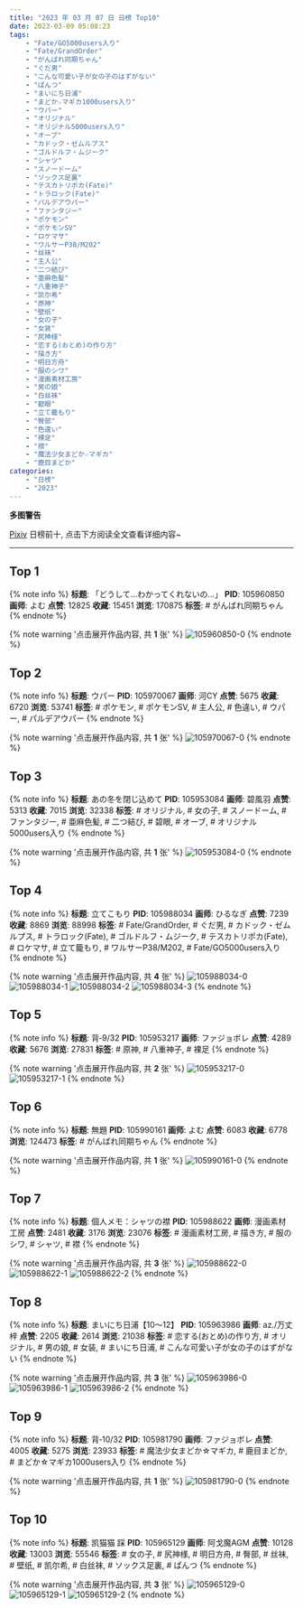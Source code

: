 ```yaml
---
title: "2023 年 03 月 07 日 日榜 Top10"
date: 2023-03-09 05:08:23
tags:
    - "Fate/GO5000users入り"
    - "Fate/GrandOrder"
    - "がんばれ同期ちゃん"
    - "ぐだ男"
    - "こんな可愛い子が女の子のはずがない"
    - "ぱんつ"
    - "まいにち日浦"
    - "まどか☆マギカ1000users入り"
    - "ウパー"
    - "オリジナル"
    - "オリジナル5000users入り"
    - "オーブ"
    - "カドック・ゼムルプス"
    - "ゴルドルフ・ムジーク"
    - "シャツ"
    - "スノードーム"
    - "ソックス足裏"
    - "テスカトリポカ(Fate)"
    - "トラロック(Fate)"
    - "パルデアウパー"
    - "ファンタジー"
    - "ポケモン"
    - "ポケモンSV"
    - "ロケマサ"
    - "ワルサーP38/M202"
    - "丝袜"
    - "主人公"
    - "二つ結び"
    - "亜麻色髪"
    - "八重神子"
    - "凯尔希"
    - "原神"
    - "壁纸"
    - "女の子"
    - "女装"
    - "尻神様"
    - "恋する(おとめ)の作り方"
    - "描き方"
    - "明日方舟"
    - "服のシワ"
    - "漫画素材工房"
    - "男の娘"
    - "白丝袜"
    - "碧眼"
    - "立て籠もり"
    - "臀部"
    - "色違い"
    - "裸足"
    - "襟"
    - "魔法少女まどか☆マギカ"
    - "鹿目まどか"
categories:
    - "日榜"
    - "2023"
---
```


<i class="fa fa-triangle-exclamation"></i>**多图警告**<i class="fa fa-triangle-exclamation"></i>

[Pixiv](https://www.pixiv.net/) 日榜前十, 点击下方阅读全文查看详细内容~

<!-- more -->

---

## Top 1

{% note info %}
**标题**: 「どうして…わかってくれないの…」
**PID**: 105960850 **画师**: よむ
**点赞**: 12825 **收藏**: 15451 **浏览**: 170875
**标签**: # がんばれ同期ちゃん
{% endnote %}

{% note warning '点击展开作品内容, 共 **1** 张' %}
![105960850-0](https://i.pixiv.re/img-original/img/2023/03/06/08/02/18/105960850_p0.png)
{% endnote %}

## Top 2

{% note info %}
**标题**: ウパー
**PID**: 105970067 **画师**: 河CY
**点赞**: 5675 **收藏**: 6720 **浏览**: 53741
**标签**: # ポケモン, # ポケモンSV, # 主人公, # 色違い, # ウパー, # パルデアウパー
{% endnote %}

{% note warning '点击展开作品内容, 共 **1** 张' %}
![105970067-0](https://i.pixiv.re/img-original/img/2023/03/06/17/59/22/105970067_p0.jpg)
{% endnote %}

## Top 3

{% note info %}
**标题**: あの冬を閉じ込めて
**PID**: 105953084 **画师**: 碧風羽
**点赞**: 5313 **收藏**: 7015 **浏览**: 32338
**标签**: # オリジナル, # 女の子, # スノードーム, # ファンタジー, # 亜麻色髪, # 二つ結び, # 碧眼, # オーブ, # オリジナル5000users入り
{% endnote %}

{% note warning '点击展开作品内容, 共 **1** 张' %}
![105953084-0](https://i.pixiv.re/img-original/img/2023/03/06/00/01/37/105953084_p0.jpg)
{% endnote %}

## Top 4

{% note info %}
**标题**: 立てこもり
**PID**: 105988034 **画师**: ひるなぎ
**点赞**: 7239 **收藏**: 8869 **浏览**: 88998
**标签**: # Fate/GrandOrder, # ぐだ男, # カドック・ゼムルプス, # トラロック(Fate), # ゴルドルフ・ムジーク, # テスカトリポカ(Fate), # ロケマサ, # 立て籠もり, # ワルサーP38/M202, # Fate/GO5000users入り
{% endnote %}

{% note warning '点击展开作品内容, 共 **4** 张' %}
![105988034-0](https://i.pixiv.re/img-original/img/2023/03/07/06/00/05/105988034_p0.jpg)
![105988034-1](https://i.pixiv.re/img-original/img/2023/03/07/06/00/05/105988034_p1.jpg)
![105988034-2](https://i.pixiv.re/img-original/img/2023/03/07/06/00/05/105988034_p2.jpg)
![105988034-3](https://i.pixiv.re/img-original/img/2023/03/07/06/00/05/105988034_p3.jpg)
{% endnote %}

## Top 5

{% note info %}
**标题**: 背‐9/32
**PID**: 105953217 **画师**: ファジョボレ
**点赞**: 4289 **收藏**: 5676 **浏览**: 27831
**标签**: # 原神, # 八重神子, # 裸足
{% endnote %}

{% note warning '点击展开作品内容, 共 **2** 张' %}
![105953217-0](https://i.pixiv.re/img-original/img/2023/03/06/00/03/09/105953217_p0.jpg)
![105953217-1](https://i.pixiv.re/img-original/img/2023/03/06/00/03/09/105953217_p1.jpg)
{% endnote %}

## Top 6

{% note info %}
**标题**: 無題
**PID**: 105990161 **画师**: よむ
**点赞**: 6083 **收藏**: 6778 **浏览**: 124473
**标签**: # がんばれ同期ちゃん
{% endnote %}

{% note warning '点击展开作品内容, 共 **1** 张' %}
![105990161-0](https://i.pixiv.re/img-original/img/2023/03/07/09/19/40/105990161_p0.png)
{% endnote %}

## Top 7

{% note info %}
**标题**: 個人メモ：シャツの襟
**PID**: 105988622 **画师**: 漫画素材工房
**点赞**: 2481 **收藏**: 3176 **浏览**: 23076
**标签**: # 漫画素材工房, # 描き方, # 服のシワ, # シャツ, # 襟
{% endnote %}

{% note warning '点击展开作品内容, 共 **3** 张' %}
![105988622-0](https://i.pixiv.re/img-original/img/2023/03/07/07/00/09/105988622_p0.jpg)
![105988622-1](https://i.pixiv.re/img-original/img/2023/03/07/07/00/09/105988622_p1.jpg)
![105988622-2](https://i.pixiv.re/img-original/img/2023/03/07/07/00/09/105988622_p2.jpg)
{% endnote %}

## Top 8

{% note info %}
**标题**: まいにち日浦【10～12】
**PID**: 105963986 **画师**: az./万丈梓
**点赞**: 2205 **收藏**: 2614 **浏览**: 21038
**标签**: # 恋する(おとめ)の作り方, # オリジナル, # 男の娘, # 女装, # まいにち日浦, # こんな可愛い子が女の子のはずがない
{% endnote %}

{% note warning '点击展开作品内容, 共 **3** 张' %}
![105963986-0](https://i.pixiv.re/img-original/img/2023/03/06/12/00/18/105963986_p0.png)
![105963986-1](https://i.pixiv.re/img-original/img/2023/03/06/12/00/18/105963986_p1.png)
![105963986-2](https://i.pixiv.re/img-original/img/2023/03/06/12/00/18/105963986_p2.png)
{% endnote %}

## Top 9

{% note info %}
**标题**: 背‐10/32
**PID**: 105981790 **画师**: ファジョボレ
**点赞**: 4005 **收藏**: 5275 **浏览**: 23933
**标签**: # 魔法少女まどか☆マギカ, # 鹿目まどか, # まどか☆マギカ1000users入り
{% endnote %}

{% note warning '点击展开作品内容, 共 **1** 张' %}
![105981790-0](https://i.pixiv.re/img-original/img/2023/03/07/00/02/49/105981790_p0.jpg)
{% endnote %}

## Top 10

{% note info %}
**标题**: 凯猫猫 踩
**PID**: 105965129 **画师**: 阿戈魔AGM
**点赞**: 10128 **收藏**: 13003 **浏览**: 55546
**标签**: # 女の子, # 尻神様, # 明日方舟, # 臀部, # 丝袜, # 壁纸, # 凯尔希, # 白丝袜, # ソックス足裏, # ぱんつ
{% endnote %}

{% note warning '点击展开作品内容, 共 **3** 张' %}
![105965129-0](https://i.pixiv.re/img-original/img/2023/03/06/13/08/26/105965129_p0.jpg)
![105965129-1](https://i.pixiv.re/img-original/img/2023/03/06/13/08/26/105965129_p1.jpg)
![105965129-2](https://i.pixiv.re/img-original/img/2023/03/06/13/08/26/105965129_p2.jpg)
{% endnote %}
